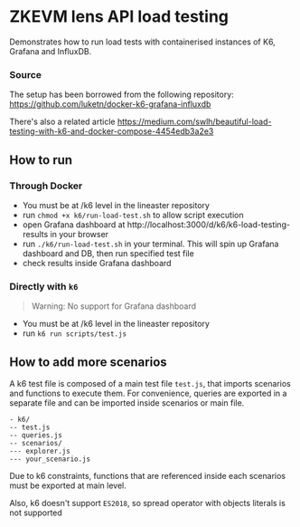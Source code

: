 # ZKEVM lens API load testing

Demonstrates how to run load tests with containerised instances of K6, Grafana and InfluxDB.

### Source

The setup has been borrowed from the following repository:
https://github.com/luketn/docker-k6-grafana-influxdb

There's also a related article https://medium.com/swlh/beautiful-load-testing-with-k6-and-docker-compose-4454edb3a2e3

## How to run

### Through Docker

- You must be at /k6 level in the lineaster repository
- run `chmod +x k6/run-load-test.sh` to allow script execution
- open Grafana dashboard at http://localhost:3000/d/k6/k6-load-testing-results in your browser
- run `./k6/run-load-test.sh` in your terminal. This will spin up Grafana dashboard and DB, then run specified test file
- check results inside Grafana dashboard

### Directly with `k6`

> Warning: No support for Grafana dashboard

- You must be at /k6 level in the lineaster repository
- run `k6 run scripts/test.js`

## How to add more scenarios

A k6 test file is composed of a main test file `test.js`, that imports scenarios and functions to execute them. For
convenience, queries are exported in a separate file and can be imported inside scenarios or main file.

```
- k6/
-- test.js
-- queries.js
-- scenarios/
--- explorer.js
--- your_scenario.js
```

Due to k6 constraints, functions that are referenced inside each scenarios must be exported at main level.

Also, k6 doesn't support `ES2018`, so spread operator with objects literals is not supported
